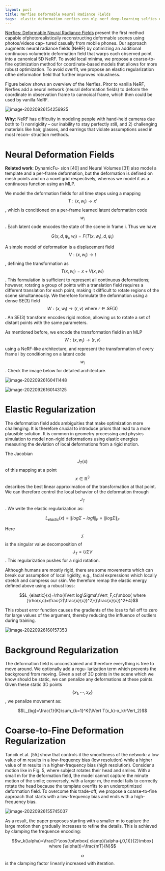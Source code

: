 ```yaml
---
layout: post
title: Nerfies Deformable Neural Radiance Fields
tags:  elastic deformation nerfies cnn mlp nerf deep-learning selfies differential-rendering
---
```


[Nerfies: Deformable Neural Radiance Fields](https://arxiv.org/abs/2011.12948v5) present the first method capable ofphotorealistically reconstructing deformable scenes using photos/videos cap- tured casually from mobile phones. Our approach augments neural radiance fields (NeRF) by optimizing an additional continuous volumetric deformation field that warps each observed point into a canonical 5D NeRF. To avoid local minima, we propose a coarse-to-fine optimization method for coordinate-based models that allows for more robust optimization. To avoid overfit, we propose an elastic regularization ofthe deformation field that further improves robustness.

Figure below shows an overview of the Nerfies. Piror to vanilla NeRF, Nerfies add a neural network (neural deformation fields) to deform the coordinate in observation frame to cannoical frame, which then could be used by vanilla NeRF.

![image-20220926154256925](https://raw.githubusercontent.com/zhangtemplar/zhangtemplar.github.io/master/uPic/2022_09_26_16_25_31_image-20220926154256925.png)

**Why**: NeRF has difficulty in modeling people with hand-held cameras due both to 1) nonrigidity – our inability to stay perfectly still, and 2) challenging materials like hair, glasses, and earrings that violate assumptions used in most recon- struction methods.

# Neural Deformation Fields

**Related work**: DynamicFu- sion [40] and Neural Volumes [31] also model a template and a per-frame deformation, but the deformation is defined on mesh points and on a voxel grid respectively, whereas we model it as a continuous function using an MLP.

We model the deformation fields for all time steps using a mapping $$T : (x, w_i) \to x'$$, which is conditioned on a per-frame learned latent deformation code $$w_i$$. Each latent code encodes the state of the scene in frame i. Thus we have

$$G(x,d,\psi_i,w_i)=F(T(x,w_i),d,\psi_i)$$

A simple model of deformation is a displacement field $$V : (x, w_i) \to t$$, defining the transformation as $$T(x, w_i) = x +V(x, wi)$$. This formulation is sufficient to represent all continuous deformations; however, rotating a group of points with a translation field requires a different translation for each point, making it difficult to rotate regions of the scene simultaneously. We therefore formulate the deformation using a dense SE(3) field $$W : (x, w_i) \to (r,v)\mbox{ where } r\in SE(3)$$. An SE(3) transform encodes rigid motion, allowing us to rotate a set of distant points with the same parameters.

As mentioned before, we encode the transformation field in an MLP $$W : (x, w_i) \to (r,v)$$ using a NeRF-like architecture, and represent the transformation of every frame i by conditioning on a latent code $$w_i$$. Check the image below for detailed architecture.

![image-20220926160411448](https://raw.githubusercontent.com/zhangtemplar/zhangtemplar.github.io/master/uPic/2022_09_26_16_04_11_image-20220926160411448.png)

![image-20220926160143125](https://raw.githubusercontent.com/zhangtemplar/zhangtemplar.github.io/master/uPic/2022_09_26_16_01_43_image-20220926160143125.png)

# Elastic Regularization

The deformation field adds ambiguities that make optimization more challenging. It is therefore crucial to introduce priors that lead to a more plausible solution. It is common in geometry processing and physics simulation to model non-rigid deformations using elastic energies measuring the deviation of local deformations from a rigid motion.

The Jacobian $$J_T(x)$$ of this mapping at a point $$x \in \mathbb{R}^3$$ describes the best linear approximation of the transformation at that point. We can therefore control the local behavior of the deformation through $$J_T$$. We write the elastic regularization as:

$$L_{elastic}(x)=\lVert log\Sigma -log I\rVert_F = \lVert log\Sigma\rVert_F$$

Here $$\Sigma$$ is the singular value decomposition of $$J_T=U\Sigma V$$. This regularization pushes for a rigid rotation.

Although humans are mostly rigid, there are some movements which can break our assumption of local rigidity, e.g., facial expressions which locally stretch and compress our skin. We therefore remap the elastic energy defined above using a robust loss:

$$L_{elastic}(x)=\rho(\lVert log\Sigma\rVert_F,c)\mbox{ where }\rho(x,c)=\frac{2(\frac{x}{c})^2}{(\frac{x}{c})^2+4}$$

This robust error function causes the gradients of the loss to fall off to zero for large values of the argument, thereby reducing the influence of outliers during training.

![image-20220926160157353](https://raw.githubusercontent.com/zhangtemplar/zhangtemplar.github.io/master/uPic/2022_09_26_16_01_57_image-20220926160157353.png)

# Background Regularization

The deformation field is unconstrained and therefore everything is free to move around. We optionally add a regu- larization term which prevents the background from moving. Given a set of 3D points in the scene which we know should be static, we can penalize any deformations at these points. Given these static 3D points $$\{x_1,\cdots , x_K\}$$, we penalize movement as:

$$L_{bg}=\frac{1}{K}\sum_{k=1}^K{\lVert T(x_k)-x_k\rVert_2}$$

# Coarse-to-Fine Deformation Regularization

Tancik et al. [55] show that controls it the smoothness of the network: a low value of m results in a low-frequency bias (low resolution) while a higher value of m results in a higher-frequency bias (high resolution). Consider a motion like in Fig. 5, where subject rotates
their head and smiles. With a small m for the deformation field, the model cannot capture the minute motion of the smile; conversely, with a larger m, the model fails to correctly rotate the head because the template overfits to an underoptimized deformation field. To overcome this trade-off, we propose a coarse-to-fine approach that starts with a low-frequency bias and ends with a high-frequency bias.

![image-20220926155745037](https://raw.githubusercontent.com/zhangtemplar/zhangtemplar.github.io/master/uPic/2022_09_26_15_57_45_image-20220926155745037.png)

As a result, the paper proposes starting with a smaller m to capture the large motion then gradually increases to refine the details. This is achieved by clamping the frequence encoding:

$$w_k(\alpha)=\frac{1-\cos(\pi\mbox{ clamp}(\alpha-j,0,1))}{2}\mbox{ where }\alpha(t)=\frac{mT}{N}$$

$$\alpha$$ is the clamping factor linearly increased with iteration.
